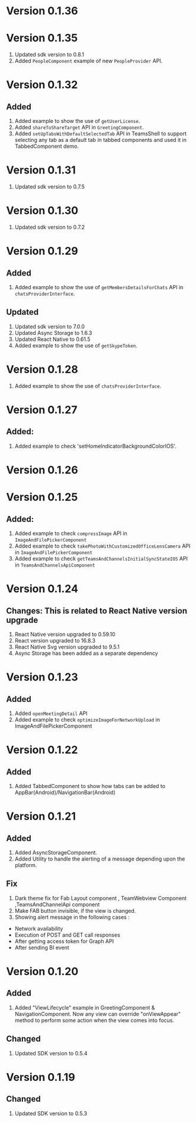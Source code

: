 # Version 0.1.36

# Version 0.1.35
1. Updated sdk version to 0.8.1
2. Added `PeopleComponent` example of new `PeopleProvider` API.

# Version 0.1.32
## Added
1. Added example to show the use of `getUserLicense`.
2. Added `shareToShareTarget` API in `GreetingComponent`.
3. Added `setUpTabsWithDefaultSelectedTab` API in TeamsShell to support selecting any tab as a default tab in tabbed components and used it in TabbedComponent demo.

# Version 0.1.31
1. Updated sdk version to 0.7.5

# Version 0.1.30
1. Updated sdk version to 0.7.2

# Version 0.1.29
## Added
1. Added example to show the use of `getMembersDetailsForChats` API in `chatsProviderInterface`. 

## Updated
1. Updated sdk version to 7.0.0
2. Updated Async Storage to 1.6.3
3. Updated React Native to 0.61.5
4. Added example to show the use of `getSkypeToken`.

# Version 0.1.28
1. Added example to show the use of `chatsProviderInterface`. 

# Version 0.1.27
## Added:
1. Added example to check 'setHomeIndicatorBackgroundColorIOS'.

# Version 0.1.26

# Version 0.1.25
## Added:
1. Added example to check `compressImage` API in `ImageAndFilePickerComponent`
2. Added example to check `takePhotoWithCustomizedOfficeLensCamera` API in `ImageAndFilePickerComponent`
3. Added example to check `getTeamsAndChannelsInitialSyncStateIOS` API in `TeamsAndChannelsApiComponent`


# Version 0.1.24
## Changes: This is related to React Native version upgrade
1. React Native version upgraded to 0.59.10
2. React version upgraded to 16.8.3
3. React Native Svg version upgraded to 9.5.1
4. Async Storage has been added as a separate dependency

# Version 0.1.23
## Added
1. Added `openMeetingDetail` API
2. Added example to check `optimizeImageForNetworkUpload` in ImageAndFilePickerComponent

# Version 0.1.22
## Added
1. Added TabbedComponent to show how tabs can be added to AppBar(Android)/NavigationBar(Android)

# Version 0.1.21
## Added
1. Added AsyncStorageComponent.
2. Added Utility to handle the alerting of a message depending upon the platform.

## Fix
1. Dark theme fix for Fab Layout component , TeamWebview Component ,TeamsAndChannelApi component
2. Make FAB button invisible, if the view is changed.
3. Showing alert message in the following cases :
  - Network availability
  - Execution of POST and GET call responses
  - After getting access token for Graph API
  - After sending BI event 

# Version 0.1.20
## Added
1. Added "ViewLifecycle" example in GreetingComponent & NavigationComponent. Now any view can override "onViewAppear" method to perform some action when the view comes into focus.

## Changed
1. Updated SDK version to 0.5.4

# Version 0.1.19
## Changed
1. Updated SDK version to 0.5.3
